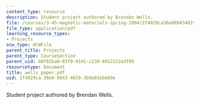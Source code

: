 ```yaml
---
content_type: resource
description: Student project authored by Brendan Wells.
file: /courses/3-45-magnetic-materials-spring-2004/2f4929ca36e8094340193b9a91ebe69e_wells_paper.pdf
file_type: application/pdf
learning_resource_types:
- Projects
ocw_type: OCWFile
parent_title: Projects
parent_type: CourseSection
parent_uid: b0f82ba0-83f9-9191-c238-8912122a3f99
resourcetype: Document
title: wells_paper.pdf
uid: 2f4929ca-36e8-0943-4019-3b9a91ebe69e
---
```

Student project authored by Brendan Wells.

